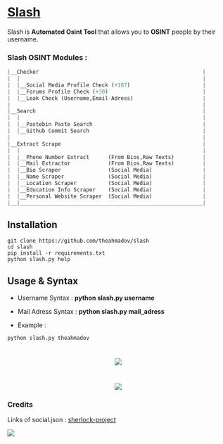 # [Slash](https://github.com/theahmadov/slash)

Slash is **Automated Osint Tool** that allows you to **OSINT** people by their username.

### Slash OSINT Modules :
```python
|__Checker                                                    |
|  |                                                          |
|  |__Social Media Profile Check (+187)                       |
|  |__Forums Profile Check (+30)                              |
|  |__Leak Check (Username,Email-Adress)                      |
|                                                             |
|__Search                                                     |
|  |                                                          |
|  |__Pastebin Paste Search                                   |
|  |__Github Commit Search                                    |
|                                                             |
|__Extract Scrape                                             |
|  |                                                          |
|  |__Phone Number Extract      (From Bios,Raw Texts)         |
|  |__Mail Extractor            (From Bios,Raw Texts)         |
|  |__Bio Scraper               (Social Media)                |
|  |__Name Scraper              (Social Media)                |
|  |__Location Scraper          (Social Media)                |
|  |__Education Info Scraper    (Social Media)                |
|  |__Personal Website Scraper  (Social Media)                |
|__|__________________________________________________________|
```

## Installation

```
git clone https://github.com/theahmadov/slash
cd slash
pip install -r requirements.txt
python slash.py help
```

## Usage & Syntax

* Username Syntax : **python slash.py username**
* Mail Adress Syntax : **python slash.py mail_adress**

* Example : 
```
python slash.py theahmadov
```
<h1 align="center">
  <img src="https://raw.githubusercontent.com/theahmadov/slash/main/images/1.png">
</h1>
<h1 align="center">
  <img src="https://github.com/theahmadov/slash/blob/main/images/2.png?raw=true">
</h1>

### Credits
Links of social.json : [sherlock-project](https://github.com/sherlock-project/sherlock/)


![](https://visitor-badge.glitch.me/badge?page_id=thesaderror.slash)
